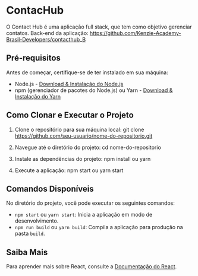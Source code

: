 # ContacHub

O Contact Hub é uma aplicação full stack, que tem como objetivo gerenciar contatos.
Back-end da aplicação: https://github.com/Kenzie-Academy-Brasil-Developers/contacthub_B

## Pré-requisitos

Antes de começar, certifique-se de ter instalado em sua máquina:

- Node.js - [Download & Instalação do Node.js](https://nodejs.org/)
- npm (gerenciador de pacotes do Node.js) ou Yarn - [Download & Instalação do Yarn](https://classic.yarnpkg.com/en/docs/install/)

## Como Clonar e Executar o Projeto

1. Clone o repositório para sua máquina local:
git clone https://github.com/seu-usuario/nome-do-repositorio.git

2. Navegue até o diretório do projeto:
cd nome-do-repositorio

3. Instale as dependências do projeto:
npm install
ou
yarn

4. Execute a aplicação:
npm start
ou
yarn start


## Comandos Disponíveis

No diretório do projeto, você pode executar os seguintes comandos:

- `npm start` ou `yarn start`: Inicia a aplicação em modo de desenvolvimento.
- `npm run build` ou `yarn build`: Compila a aplicação para produção na pasta `build`.

## Saiba Mais

Para aprender mais sobre React, consulte a [Documentação do React](https://reactjs.org/docs/getting-started.html).
   

